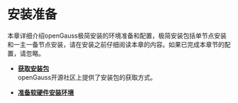 # 安装准备<a name="ZH-CN_TOPIC_0000001092968956"></a>

本章详细介绍openGauss极简安装的环境准备和配置，极简安装包括单节点安装和一主一备节点安装，请在安装之前仔细阅读本章的内容。如果已完成本章节的配置，请忽略。

-   **[获取安装包](获取安装包1.md)**  
openGauss开源社区上提供了安装包的获取方式。

-   **[准备软硬件安装环境](准备软硬件安装环境1.md)**  

